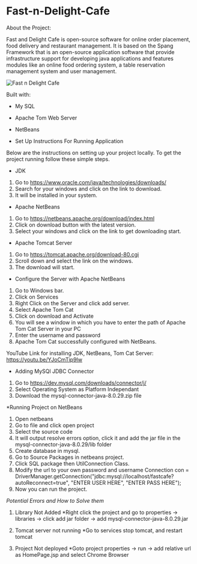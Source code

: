 # Fast-n-Delight-Cafe
About the Project:

Fast and Delight Cafe is open-source software for online order placement, food delivery and restaurant management. It is based on the Spang Framework that is an open-source application software that provide infrastructure support for developing java applications and features modules like an online food ordering system, a table reservation management system and user management.

![Fast n Delight Cafe](https://i.ibb.co/9yT0Jgv/Untitled.png)

Built with:
* My SQL
* Apache Tom Web Server
* NetBeans

* Set Up Instructions For Running Application

Below are the instructions on setting up your project locally. To get the project running follow these simple steps.

* JDK 
1. Go to https://www.oracle.com/java/technologies/downloads/
2. Search for your windows and click on the link to download.
3. It will be installed in your system.

* Apache NetBeans

1. Go to https://netbeans.apache.org/download/index.html
2. Click on download button with the latest version.
3. Select your windows and click on the link to get downloading start.


* Apache Tomcat Server

1. Go to https://tomcat.apache.org/download-80.cgi
2. Scroll down and select the link on the windows.
3. The download will start.
 

* Configure the Server with Apache NetBeans

1. Go to Windows bar.
2. Click on Services
3. Right Click on the Server and click add server.
4. Select Apache Tom Cat
5. Click on download and Activate
6. You will see a window in which you have to enter the path of Apache Tom Cat Server in your PC
7. Enter the username and password
8. Apache Tom Cat successfully configured with NetBeans.

YouTube Link for installing JDK, NetBeans, Tom Cat Server: https://youtu.be/YJoCmTip9Iw

* Adding MySQl JDBC Connector 
1. Go to https://dev.mysql.com/downloads/connector/j/
2. Select Operating System as Platform Independant
3. Download the mysql-connector-java-8.0.29.zip file

*Running Project on NetBeans

1. Open netbeans
2. Go to file and click open project
3. Select the source code
4. It will output resolve errors option, click it and add the jar file in the mysql-connector-java-8.0.29/lib folder
5. Create database in mysql.
6. Go to Source Packages in netbeans project.
7. Click SQL package then UtilConnection Class.
8. Modify the url to your own password and username
Connection con = DriverManager.getConnection("jdbc:mysql://localhost/fastcafe?autoReconnect=true", "ENTER USER HERE", "ENTER PASS HERE");
9. Now you can run the project.

*Potential Errors and How to Solve them*
1. Library Not Added
	*Right click the project and go to properties -> libraries -> click add jar folder -> add mysql-connector-java-8.0.29.jar

2. Tomcat server not running
	*Go to services stop tomcat, and restart tomcat

3. Project Not deployed
	*Goto project properties -> run -> add relative url as HomePage.jsp and select Chrome Browser

